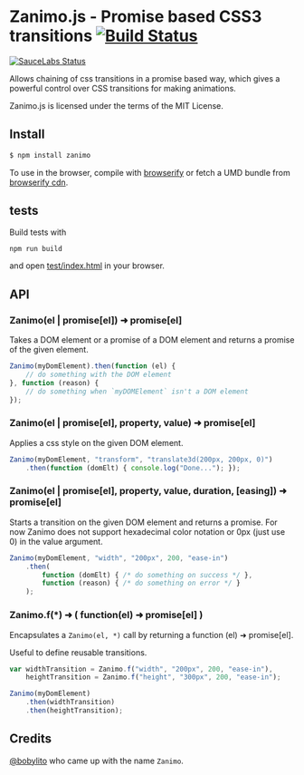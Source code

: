 # Zanimo.js - Promise based CSS3 transitions [![Build Status](https://secure.travis-ci.org/peutetre/Zanimo.png?branch=Q)](http://travis-ci.org/peutetre/Zanimo)

[![SauceLabs Status](https://saucelabs.com/browser-matrix/zanimo.svg)](https://saucelabs.com/u/zanimo)

Allows chaining of css transitions in a promise based way, which gives a powerful control over CSS transitions
for making animations.

Zanimo.js is licensed under the terms of the MIT License.

## Install

```sh
$ npm install zanimo
```

To use in the browser, compile with [browserify](http://browserify.org) or fetch
a UMD bundle from [browserify cdn](http://wzrd.in).

##  tests

Build tests with

```
npm run build
```

and open [test/index.html](http://peutetre.github.com/Zanimo/test/index.html) in your browser.

## API

### Zanimo(el | promise[el]) ➜  promise[el]

Takes a DOM element or a promise of a DOM element and returns a promise of the given element.

~~~ javascript
Zanimo(myDomElement).then(function (el) {
    // do something with the DOM element
}, function (reason) {
    // do something when `myDOMElement` isn't a DOM element
});
~~~


### Zanimo(el | promise[el], property, value) ➜  promise[el]

Applies a css style on the given DOM element.

~~~ javascript
Zanimo(myDomElement, "transform", "translate3d(200px, 200px, 0)")
    .then(function (domElt) { console.log("Done..."); });
~~~


### Zanimo(el | promise[el], property, value, duration, [easing])  ➜  promise[el]

Starts a transition on the given DOM element and returns a promise.
For now Zanimo does not support hexadecimal color notation or 0px (just use 0) in the value argument.

~~~ javascript
Zanimo(myDomElement, "width", "200px", 200, "ease-in")
    .then(
        function (domElt) { /* do something on success */ },
        function (reason) { /* do something on error */ }
    );
~~~

### Zanimo.f(*)  ➜  ( function(el) ➜  promise[el] )

Encapsulates a `Zanimo(el, *)` call by returning a function (el) ➜ promise[el].

Useful to define reusable transitions.

~~~ javascript
var widthTransition = Zanimo.f("width", "200px", 200, "ease-in"),
    heightTransition = Zanimo.f("height", "300px", 200, "ease-in");

Zanimo(myDomElement)
    .then(widthTransition)
    .then(heightTransition);
~~~

## Credits

[@bobylito](http://bobylito.me/) who came up with the name `Zanimo`.

